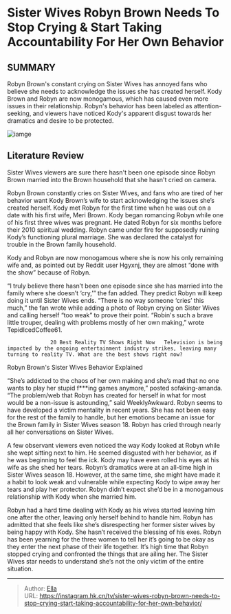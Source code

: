 # Sister Wives  Robyn Brown Needs To Stop Crying &amp; Start Taking Accountability For Her Own Behavior


## SUMMARY 



  Robyn Brown&#39;s constant crying on Sister Wives has annoyed fans who believe she needs to acknowledge the issues she has created herself.   Kody Brown and Robyn are now monogamous, which has caused even more issues in their relationship.   Robyn&#39;s behavior has been labeled as attention-seeking, and viewers have noticed Kody&#39;s apparent disgust towards her dramatics and desire to be protected.  

![iamge](https://static1.srcdn.com/wordpress/wp-content/uploads/2023/12/sister-wives-robyn-brown-won-t-be-truly-happy-until-she-hears-these-words-from-kody-s-exes.jpg)

## Literature Review

Sister Wives viewers are sure there hasn&#39;t been one episode since Robyn Brown married into the Brown household that she hasn&#39;t cried on camera.




Robyn Brown constantly cries on Sister Wives, and fans who are tired of her behavior want Kody Brown’s wife to start acknowledging the issues she’s created herself. Kody met Robyn for the first time when he was out on a date with his first wife, Meri Brown. Kody began romancing Robyn while one of his first three wives was pregnant. He dated Robyn for six months before their 2010 spiritual wedding. Robyn came under fire for supposedly ruining Kody’s functioning plural marriage. She was declared the catalyst for trouble in the Brown family household.




Kody and Robyn are now monogamous where she is now his only remaining wife and, as pointed out by Reddit user Hgyxnj, they are almost “done with the show” because of Robyn.


 

“I truly believe there hasn’t been one episode since she has married into the family where she doesn’t ‘cry,’” the fan added. They predict Robyn will keep doing it until Sister Wives ends. “There is no way someone ‘cries’ this much,” the fan wrote while adding a photo of Robyn crying on Sister Wives and calling herself “too weak” to prove their point. “Robin&#39;s such a brave little trouper, dealing with problems mostly of her own making,” wrote TepidIcedCoffee61.

                  20 Best Reality TV Shows Right Now   Television is being impacted by the ongoing entertainment industry strikes, leaving many turning to reality TV. What are the best shows right now?   





 Robyn Brown&#39;s Sister Wives Behavior Explained 
          

“She’s addicted to the chaos of her own making and she’s mad that no one wants to play her stupid f***ing games anymore,” posted sofaking-amanda. “The problem/web that Robyn has created for herself in what for most would be a non-issue is astounding,” said WeeklyAwkward. Robyn seems to have developed a victim mentality in recent years. She has not been easy for the rest of the family to handle, but her emotions became an issue for the Brown family in Sister Wives season 18. Robyn has cried through nearly all her conversations on Sister Wives.

A few observant viewers even noticed the way Kody looked at Robyn while she wept sitting next to him. He seemed disgusted with her behavior, as if he was beginning to feel the ick. Kody may have even rolled his eyes at his wife as she shed her tears. Robyn’s dramatics were at an all-time high in Sister Wives season 18. However, at the same time, she might have made it a habit to look weak and vulnerable while expecting Kody to wipe away her tears and play her protector. Robyn didn’t expect she’d be in a monogamous relationship with Kody when she married him.




Robyn had a hard time dealing with Kody as his wives started leaving him one after the other, leaving only herself behind to handle him. Robyn has admitted that she feels like she’s disrespecting her former sister wives by being happy with Kody. She hasn’t received the blessing of his exes. Robyn has been yearning for the three women to tell her it’s going to be okay as they enter the next phase of their life together. It’s high time that Robyn stopped crying and confronted the things that are ailing her. The Sister Wives star needs to understand she’s not the only victim of the entire situation.



---

> Author: [Ella](https://instagram.hk.cn/)  
> URL: https://instagram.hk.cn/tv/sister-wives-robyn-brown-needs-to-stop-crying-start-taking-accountability-for-her-own-behavior/  

